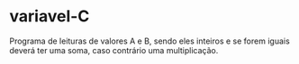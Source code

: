 # variavel-C
Programa de leituras de valores A e B, sendo eles inteiros e se forem iguais deverá ter uma soma, caso contrário uma multiplicação. 
